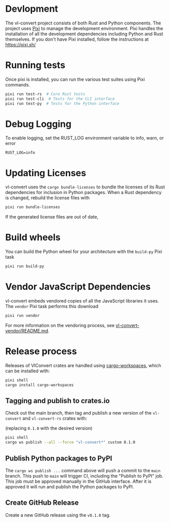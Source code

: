 # Devlopment
The vl-convert project consists of both Rust and Python components. The project uses [Pixi](https://pixi.sh/latest/) to manage the development environment. Pixi handles the installation of all the development dependencies including Python and Rust themselves. If you don't have Pixi installed, follow the instructions at https://pixi.sh/

# Running tests
Once pixi is installed, you can run the various test suites using Pixi commands.

```bash
pixi run test-rs  # Core Rust tests
pixi run test-cli  # Tests for the CLI interface
pixi run test-py  # Tests for the Python interface
```

# Debug Logging
To enable logging, set the RUST_LOG environment variable to info, warn, or error
```
RUST_LOG=info
```

# Updating Licenses
vl-convert uses the `cargo bundle-licenses` to bundle the licenses of its Rust dependencies for inclusion in Python packages. When a Rust dependency is changed, rebuild the license files with

```bash
pixi run bundle-licenses
```

If the generated license files are out of date, 

# Build wheels

You can build the Python wheel for your architecture with the `build-py` Pixi task

```bash
pixi run build-py
```

# Vendor JavaScript Dependencies
vl-convert embeds vendored copies of all the JavaScript libraries it uses. The `vendor` Pixi task performs this 
download

```bash
pixi run vendor
```

For more information on the vendoring process, see [vl-convert-vendor/README.md](vl-convert-vendor/README.md). 

# Release process
Releases of VlConvert crates are handled using [cargo-workspaces](https://github.com/pksunkara/cargo-workspaces), which can be installed with:

```bash
pixi shell
cargo install cargo-workspaces
```

## Tagging and publish to crates.io
Check out the main branch, then tag and publish a new version of the `vl-convert` and `vl-convert-rs` crates with:

(replacing `0.1.0` with the desired version)

```bash
pixi shell
cargo ws publish --all --force "vl-convert*" custom 0.1.0
```

## Publish Python packages to PyPI
The `cargo ws publish ...` command above will push a commit to the `main` branch. This push to `main` will trigger CI, including the "Publish to PyPI" job. This job must be approved manually in the GitHub interface. After it is approved it will run and publish the Python packages to PyPI.

## Create GitHub Release
Create a new GitHub release using the `v0.1.0` tag.


